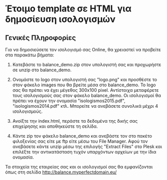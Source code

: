 # Έτοιμο template σε HTML για δημοσίευση ισολογισμών
Γενικές Πληροφορίες
--------------------
Για να δημοσιεύσετε τον ισολογισμό σας Online, θα χρειαστεί να προβείτε στα παρακάτω βήματα:

1. Κατεβάστε το balance_demo.zip στον υπολογιστή σας και προχωρήστε σε unzip στο balance_demo.

2. Ονομάστε το logo στον υπολογιστή σας "logo.png" και προσθέστε το στον φάκελο images που θα βρείτε μέσα στο balance_demo. To logo σας θα πρέπει να έχει μέγεθος 300x100 pixel.
Αντίστοιχα μεταφέρετε τους ισολογισμούς σας στον φάκελο balance_demo. Οι ισολογισμοί θα πρέπει να έχουν την ονομασία "isologismos2015.pdf", "isologismos2014.pdf" κτλ.
Μπορείτε να ανεβάσετε συνολικά μέχρι 4 ισολογισμούς.

3. Ανοίξτε την index.html, περάστε τα δεδομένα της δικής σας επιχείρησης και αποθηκεύστε τη σελίδα.

4. Κάντε zip τον φάκελο balance_demo και ανεβάστε τον στο πακέτο φιλοξενίας σας είτε με ftp είτε μέσω του File Manager. Αφού τον ανεβάσετε κάντε unzip μέσω της επιλογής "Extract Files" στο Plesk και επιλέξτε την αντικατάσταση τυχόν υπαρχόντων αρχείων με την ίδια ονομασία.

Τα στοιχεία της εταιρείας σας και οι ισολογισμοί σας θα εμφανίζονται όπως στη σελίδα http://balance.myperfectdomain.eu/
